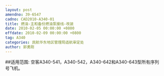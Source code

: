 ```yaml
---
layout: post
amendno: 39-6547
cadno: CAD2010-A340-01
title: 燃油-主和备份燃油泵接线-改装
date: 2010-02-05 00:00:00 +0800
effdate: 2010-02-09 00:00:00 +0800
tag: A340
categories: 民航华东地区管理局适航审定处
author: 郭勇刚
---
```


##适用范围:
空客A340-541，A340-542，A340-642和A340-643型所有序列号飞机。

